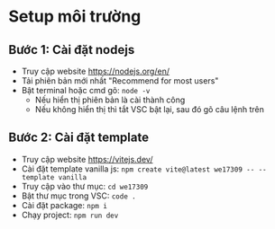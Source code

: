 # Setup môi trường

## Bước 1: Cài đặt nodejs

-   Truy cập website https://nodejs.org/en/
-   Tải phiên bản mới nhất "Recommend for most users"
-   Bật terminal hoặc cmd gõ: `node -v`
    -   Nếu hiển thị phiên bản là cài thành công
    -   Nếu không hiển thị thì tắt VSC bật lại, sau đó gõ câu lệnh trên

## Bước 2: Cài đặt template

-   Truy cập website https://vitejs.dev/
-   Cài đặt template vanilla js:
    `npm create vite@latest we17309 -- --template vanilla`
-   Truy cập vào thư mục: `cd we17309`
-   Bật thư mục trong VSC: `code .`
-   Cài đặt package: `npm i`
-   Chạy project: `npm run dev`
